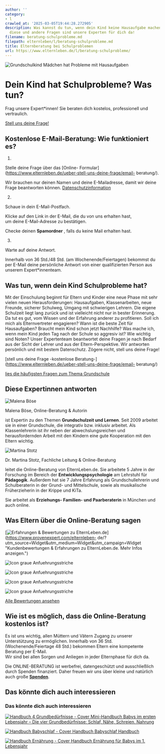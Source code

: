 ```yaml
---
author: ''
category:
- l
crawled_at: '2025-03-05T19:44:28.272905'
description: Was kannst du tun, wenn dein Kind keine Hausaufgabe machen will? Für
  diese und andere Fragen sind unsere Experten für dich da!
filename: beratung-schulprobleme.md
filepath: elternleben/l/beratung-schulprobleme.md
title: Elternberatung bei Schulproblemen
url: https://www.elternleben.de/l/beratung-schulprobleme/
---
```


![Grundschulkind Mädchen hat Probleme mit
Hausaufgaben](/fileadmin/_processed_/7/b/csm_Grundschulkind_Ma__dchen_Hausaufgaben_Probleme_lustlos_iStock-508524664_mod_a8168ffbec.jpg)

#  Dein Kind hat Schulprobleme? Was tun?

Frag unsere Expert*innen! Sie beraten dich kostelos, professionell und
vertraulich.

[ Stell uns deine Frage! ](/ueber-stell-uns-deine-frage/email-beratung/)

##  Kostenlose E-Mail-Beratung: Wie funktioniert es?

1.

Stelle deine Frage über das [Online-
Formular](https://www.elternleben.de/ueber-stell-uns-deine-frage/email-
beratung/).

Wir brauchen nur deinen Namen und deine E-Mailadresse, damit wir deine Frage
beantworten können.
[Datenschutzinformation](https://www.elternleben.de/datenschutzerklaerung/)

2.

Schaue in dein E-Mail-Postfach.

Klicke auf den Link in der E-Mail, die du von uns erhalten hast,  
um deine E-Mail-Adresse zu bestätigen.

Checke deinen **Spamordner** , falls du keine Mail erhalten hast.

3.

Warte auf deine Antwort.

Innerhalb von 36 Std./48 Std. (am Wochenende/Feiertagen) bekommst du per
E-Mail deine persönliche Antwort von einer qualifizierten Person aus unserem
Expert*innenteam.

##  Was tun, wenn dein Kind Schulprobleme hat?



Mit der Einschulung beginnt für Eltern und Kinder eine neue Phase mit sehr
vielen neuen Herausforderungen: Hausaufgaben, Klassenarbeiten, neue Freunde,
sicherer Schulweg, Umgang mit schwierigen Lehrern. Die eigene Schulzeit liegt
lang zurück und ist vielleicht nicht nur in bester Erinnerung. Da tut es gut,
vom Wissen und der Erfahrung anderer zu profitieren. Soll ich mich als
Elternvertreter engagieren? Wann ist die beste Zeit für Hausaufgaben? Braucht
mein Kind schon jetzt Nachhilfe? Was mache ich, wenn mein Kind jeden Tag nach
der Schule so aggresiv ist? Wie wichtig sind Noten? Unser Expertenteam
beantwortet deine Fragen je nach Bedarf aus der Sicht der Lehrer und aus der
Eltern-Perspektive. Wir antworten persönlich und mit bestem Datenschutz.
Zögere nicht, stell uns deine Frage!

[stell uns deine Frage -kostenlose
Beratung-](https://www.elternleben.de/ueber-stell-uns-deine-frage/email-
beratung/)

[lies die häufigsten Fragen zum Thema
Grundschule](https://www.elternleben.de/haeufige-fragen/grundschule/)

##  Diese Expertinnen antworten

![Malena
Böse](/fileadmin/_processed_/5/b/csm_Malena_Bo__se_hoch_stark_la__cheln_4_eac787fa72.jpg)

Malena Böse, Online-Beratung & Autorin

ist Expertin zu den Themen **Grundschulzeit und Lernen**. Seit 2009 arbeitet
sie in einer Grundschule, die integrativ bzw. inklusiv arbeitet. Als
Klassenlehrerin ist ihr neben der abwechslungsreichen und herausfordernden
Arbeit mit den Kindern eine gute Kooperation mit den Eltern wichtig.

![Martina
Stotz](/fileadmin/_processed_/2/4/csm_Dr._Martina_Stotz_NAH_neu_90a21d79e3.jpeg)

Dr. Martina Stotz, Fachliche Leitung & Online-Beratung

leitet die Online-Beratung von ElternLeben.de. Sie arbeitete 5 Jahre in der
Forschung im Bereich der **Entwicklungspsychologie** am Lehrstuhl für
**Pädagogik**. Außerdem hat sie 7 Jahre Erfahrung als Grundschullehrerin und
Schulberaterin in der Grund- und Mittelschule, sowie als musikalische
Früherzieherin in der Krippe und KiTa.

Sie arbeitet als **Erziehungs- Familien- und Paarberaterin** in München und
auch online.

## Was Eltern über die Online-Beratung sagen

[![Erfahrungen & Bewertungen zu
ElternLeben.de](https://images.provenexpert.com/c3/cf/3939b565bac2b7fa43661fc112ec/widget_landscape_300_de_0.png)](https://www.provenexpert.com/elternleben-
de/?utm_source=Widget&utm_medium=Widget&utm_campaign=Widget "Kundenbewertungen
& Erfahrungen zu ElternLeben.de. Mehr Infos anzeigen.")

![Icon graue
Anfuehrungsstriche](/fileadmin/Assets/Icons/anfuehrungsstriche_grau.svg)

![Icon graue
Anfuehrungsstriche](/fileadmin/Assets/Icons/anfuehrungsstriche_grau.svg)

![Icon graue
Anfuehrungsstriche](/fileadmin/Assets/Icons/anfuehrungsstriche_grau.svg)

![Icon graue
Anfuehrungsstriche](/fileadmin/Assets/Icons/anfuehrungsstriche_grau.svg)

[Alle Bewertungen ansehen](https://www.provenexpert.com/elternleben-de/)

##  Wie ist es möglich, dass die Online-Beratung kostenlos ist?

Es ist uns wichtig, allen Müttern und Vätern Zugang zu unserer Unterstützung
zu ermöglichen. Innerhalb von 36 Std. (Wochenende/Feiertage 48 Std.) bekommen
Eltern eine kompetente Beratung per E-Mail.  
Wir sind bei allen Sorgen und Anliegen in jeder Elternphase für dich da.

Die ONLINE-BERATUNG ist werbefrei, datengeschützt und ausschließlich durch
Spenden finanziert. Daher freuen wir uns über kleine und natürlich auch große
**[Spenden](https://www.elternleben.de/spenden/)**.

##  Das könnte dich auch interessieren

### Das könnte dich auch interessieren

[ ![Handbuch 4 Grundbedürfnisse -
Cover](/fileadmin/_processed_/6/6/csm_Handbuch_Grundbeduerfnisse_teaser_eb914d5136.png)
Mini-Handbuch Babys im ersten Lebensjahr – Die vier Grundbedürfnisse: Schlaf,
Nähe, Schreien, Nahrung ](/shop/babys-im-ersten-lebensjahr/)

[ ![Handbuch Babyschlaf -
Cover](/fileadmin/_processed_/4/1/csm_Handbuch_Babyschalf_teaser_55259d2bf7.png)
Handbuch Babyschlaf Handbuch ](/shop/babyschlaf-handbook-e/)

[ ![Handbuch Ernährung -
Cover](/fileadmin/_processed_/2/2/csm_Handbuch_Ernaehrung_teaser_909bd25597.png)
Handbuch Ernährung für Babys im 1. Lebensjahr ](/shop/ernaehrung-fuer-babys/)

